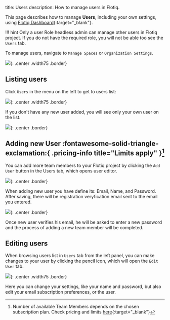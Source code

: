 title: Users
description: How to manage users in Flotiq.

This page describes how to manage **Users**, including your own settings, using [Flotiq Dashboard](https://editor.flotiq.com){:target="_blank"}. 

!!! hint
    Only a user Role headless admin can manage other users in Flotiq project. If you do not have the required role, you will not be able too see the `Users` tab.

To manage users, navigate to `Manage Spaces` or `Organization Settings`.

![](images/ManageSpaces.png){: .center .width75 .border}

## Listing users

Click `Users` in the menu on the left to get to users list:

![](images/UsersMenu.png){: .center .width75 .border}

If you don't have any new user added, you will see only your own user on the list.

![](images/UserList.png){: .center .border}

## Adding new User :fontawesome-solid-triangle-exclamation:{ .pricing-info title="Limits apply" }[^1]

You can add more team members to your Flotiq project by clicking the `Add User` button in the Users tab, which opens user editor.

![](images/AddUserMenu.png){: .center .border}

When adding new user you have define its: Email, Name, and Password. After saving, there will be registration veryfication email sent to the email you entered.

![](images/NewUserVerificationEmail.png){: .center .border}

Once new user verifies his email, he will be asked to enter a new password and the process of adding a new team member will be completed.

## Editing users

When browsing users list in `Users` tab from the left panel, you can make changes to your user by clicking the pencil icon, which will open the `Edit User` tab.

![](images/EditUser.png){: .center .width75 .border}

Here you can change your settings, like your name and password, but also edit your email subscription preferences, or the user.

[^1]: Number of available Team Members depends on the chosen subscription plan. Check pricing and limits [here](https://flotiq.com/pricing){:target="_blank"}
